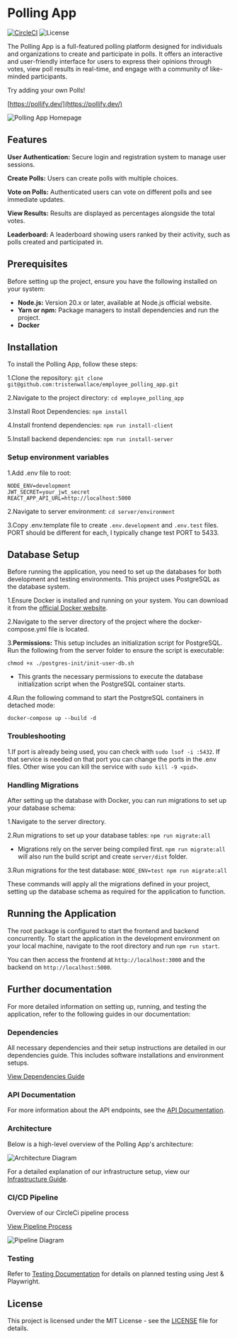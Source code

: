 # Polling App

[![CircleCI](https://dl.circleci.com/status-badge/img/circleci/KPSszw1xUCAvioRxYj4MSJ/pLc8BUmCLCrMcRmxKvR4U/tree/main.svg?style=svg)](https://dl.circleci.com/status-badge/redirect/circleci/KPSszw1xUCAvioRxYj4MSJ/pLc8BUmCLCrMcRmxKvR4U/tree/main)
![License](https://img.shields.io/badge/license-MIT-blue.svg)

The Polling App is a full-featured polling platform designed for individuals and organizations to create and participate in polls. It offers an interactive and user-friendly interface for users to express their opinions through votes, view poll results in real-time, and engage with a community of like-minded participants.

Try adding your own Polls!

[https://pollify.dev/](https://pollify.dev/)

![Polling App Homepage](<https://hangouthabit.sirv.com/polling_app/Poll_Dashboard.png>)

## Features

**User Authentication:** Secure login and registration system to manage user sessions.

**Create Polls:** Users can create polls with multiple choices.

**Vote on Polls:** Authenticated users can vote on different polls and see immediate updates.

**View Results:** Results are displayed as percentages alongside the total votes.

**Leaderboard:** A leaderboard showing users ranked by their activity, such as polls created and participated in.

## Prerequisites

Before setting up the project, ensure you have the following installed on your system:

- **Node.js:** Version 20.x or later, available at Node.js official website.
- **Yarn or npm:** Package managers to install dependencies and run the project.
- **Docker**

## Installation

To install the Polling App, follow these steps:

1.Clone the repository: `git clone git@github.com:tristenwallace/employee_polling_app.git`

2.Navigate to the project directory: `cd employee_polling_app`

3.Install Root Dependencies: `npm install`

4.Install frontend dependencies: `npm run install-client`

5.Install backend dependencies: `npm run install-server`


### Setup environment variables

1.Add .env file to root:

```
NODE_ENV=development
JWT_SECRET=your_jwt_secret
REACT_APP_API_URL=http://localhost:5000
```

2.Navigate to server environment: `cd server/environment`

3.Copy .env.template file to create `.env.development` and `.env.test` files. PORT should be different for each, I typically change test PORT to 5433.

## Database Setup

Before running the application, you need to set up the databases for both development and testing environments. This project uses PostgreSQL as the database system.

1.Ensure Docker is installed and running on your system. You can download it from the [official Docker website](https://docs.docker.com/desktop/install/ubuntu/).

2.Navigate to the server directory of the project where the docker-compose.yml file is located.

3.**Permissions:** This setup includes an initialization script for PostgreSQL. Run the following from the server folder to ensure the script is executable:

```
chmod +x ./postgres-init/init-user-db.sh
```

- This grants the necessary permissions to execute the database initialization script when the PostgreSQL container starts.

4.Run the following command to start the PostgreSQL containers in detached mode:

```
docker-compose up --build -d
```

### Troubleshooting

1.If port is already being used, you can check with `sudo lsof -i :5432`. If that service is needed on that port you can change the ports in the .env files. Other wise you can kill the service with `sudo kill -9 <pid>`.

### Handling Migrations

After setting up the database with Docker, you can run migrations to set up your database schema:

1.Navigate to the server directory.

2.Run migrations to set up your database tables: `npm run migrate:all`

- Migrations rely on the server being compiled first. `npm run migrate:all` will also run the build script and create `server/dist` folder.

3.Run migrations for the test database: `NODE_ENV=test npm run migrate:all`

These commands will apply all the migrations defined in your project, setting up the database schema as required for the application to function.

## Running the Application

The root package is configured to start the frontend and backend concurrently. To start the application in the development environment on your local machine, navigate to the root directory and run `npm run start`.

You can then access the frontend at `http://localhost:3000` and the backend on `http://localhost:5000`.

## Further documentation

For more detailed information on setting up, running, and testing the application, refer to the following guides in our documentation:

### Dependencies

All necessary dependencies and their setup instructions are detailed in our dependencies guide. This includes software installations and environment setups.

[View Dependencies Guide](docs/App_dependencies.md)

### API Documentation

For more information about the API endpoints, see the [API Documentation](docs/API.md).

### Architecture

Below is a high-level overview of the Polling App's architecture:

![Architecture Diagram](https://hangouthabit.sirv.com/polling_app/architecture_diagram.jpeg)

For a detailed explanation of our infrastructure setup, view our [Infrastructure Guide](docs/Infrastructure.md).


### CI/CD Pipeline

Overview of our CircleCi pipeline process

[View Pipeline Process](docs/Pipeline.md)

![Pipeline Diagram](<https://hangouthabit.sirv.com/polling_app/pipeline_diagram.jpeg>)

### Testing

Refer to [Testing Documentation](frontend/src/tests/docs/testing.md) for details on planned testing using Jest & Playwright.

## License

This project is licensed under the MIT License - see the [LICENSE](LICENSE) file for details.
